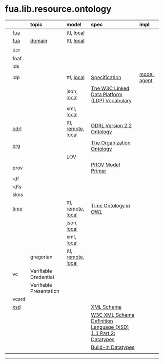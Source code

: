# fua.lib.resource.ontology

|    |       | topic |  model  | spec | impl |
|:---|:---   |:---   |:---     |:---  |:---  |
|    | [fua](../ontology.fua/README.md)  |                                  | ttl, [local](../ontology.fua/fua.ttl) |  | |
|    | [fua](./fua/README.md)  | [domain](./fua/domain/README.md) | ttl, [local](./fua/domain/fua.domain.ttl) | | |
|    |       | | | | |
|    | dct   | | | | |
|    | foaf  | | | | |
|    | ids   | | | | |
|    | ldp   | | ttl, [local](./ldp/local/ldp.ttl)   | [Specification ](https://www.w3.org/TR/ldp/) | [model](https://git02.int.nsc.ag/Research/fua/lib/model/ldp), [agent](https://git02.int.nsc.ag/Research/fua/lib/impl/ldp) |
|    |       | | json, [local](./ldp/local/ldp.json) | [The W3C Linked Data Platform (LDP) Vocabulary](https://www.w3.org/ns/ldp) | |
|    |       | | xml, [local](./ldp/local/ldp.xml)   | | |
|    | [odrl](./odrl/README.md)   |                                                   | ttl, [remote](https://www.w3.org/ns/odrl/2/ODRL22.ttl), [local](./odrl/local/ODRL22.ttl) | [ODRL Version 2.2 Ontology](https://www.w3.org/ns/odrl/2/) | |
|    | [org](./org/README.md)     | | | [The Organization Ontology](https://www.w3.org/TR/vocab-org/) | |
|    |                            | | [LOV](https://lov.linkeddata.es/dataset/lov/vocabs/org) |  | |
|    | prov  | | | [PROV Model Primer](https://www.w3.org/TR/2013/NOTE-prov-primer-20130430/) | |
|    | rdf   | | | | |
|    | rdfs  | | | | |
|    | skos  | | | | |
|    | [time](./time/README.md)   |                    | ttl, [remote](http://www.w3.org/2006/time#), [local](./time/local/time.ttl) | [Time Ontology in OWL](https://www.w3.org/TR/owl-time/) | |
|    |                            |                    | json, [local](./time/local/time.ttl) | | |
|    |                            |                    | xml, [local](./time/local/time.xml) | | |
|    |                            | gregorian          | ttl, [remote](https://www.w3.org/ns/time/gregorian), [local](./time/local/gregorian.ttl) | | |
|    | vc    | Verifiable Credential   | | | |
|    |       | Verifiable Presentation | | | |
|    | vcard | | | | |
|    | [xsd](./xsd/README.md)     | | | [XML Schema](http://www.w3.org/2001/XMLSchema) | |
|    |                            | | | [W3C XML Schema Definition Language (XSD) 1.1 Part 2: Datatypes](https://www.w3.org/TR/xmlschema11-2/)| |
|    |                            | | | [Build-in Datatypes](https://www.w3.org/TR/xmlschema-2/#built-in-datatypes)| |
|    |       | | | | |

---